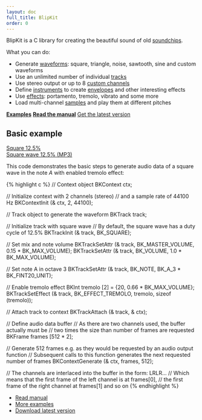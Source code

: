 ```yaml
---
layout: doc
full_title: BlipKit
order: 0
---
```


BlipKit is a C library for creating the beautiful sound of old [soundchips](http://en.wikipedia.org/wiki/Chiptune).

What you can do:

* Generate [waveforms](manual/track/): square, triangle, noise, sawtooth, sine and custom waveforms
* Use an unlimited number of individual [tracks](manual/track/)
* Use stereo output or up to 8 [custom channels](manual/context/)
* Define [instruments](manual/instruments/) to create [envelopes](manual/envelopes/) and other interesting effects
* Use [effects](manual/effects/): portamento, tremolo, vibrato and some more
* Load multi-channel [samples](manual/samples/) and play them at different pitches

<p class="buttons">
	<strong><a href="examples/" class="button">Examples</a></strong>
	<strong><a href="manual/" class="button">Read the manual</a></strong>
	<a href="https://github.com/detomon/BlipKit" class="button">Get the latest version</a>
</p>

## Basic example

<div class="buttons">
	<div class="player" data-volume="0.7">
		<a href="{{ "/assets/sound/square/square-12.5.mp3" | prepend: site.baseurl }}" class="button">
			Square 12.5%
		</a>
		<div class="label"><a href="{{ "/assets/sound/square/square-12.5.mp3" | prepend: site.baseurl }}">Square wave 12.5% (MP3)</a></div>
	</div>
</div>

This code demonstrates the basic steps to generate audio data of a square wave in the note *A* with enabled tremolo effect:

{% highlight c %}
// Context object
BKContext ctx;

// Initialize context with 2 channels (stereo)
// and a sample rate of 44100 Hz
BKContextInit (& ctx, 2, 44100);

// Track object to generate the waveform
BKTrack track;

// Initialize track with square wave
// By default, the square wave has a duty cycle of 12.5%
BKTrackInit (& track, BK_SQUARE);

// Set mix and note volume
BKTrackSetAttr (& track, BK_MASTER_VOLUME, 0.15 * BK_MAX_VOLUME);
BKTrackSetAttr (& track, BK_VOLUME,        1.0 * BK_MAX_VOLUME);

// Set note A in octave 3
BKTrackSetAttr (& track, BK_NOTE, BK_A_3 * BK_FINT20_UNIT);

// Enable tremolo effect
BKInt tremolo [2] = {20, 0.66 * BK_MAX_VOLUME};
BKTrackSetEffect (& track, BK_EFFECT_TREMOLO, tremolo, sizeof (tremolo));

// Attach track to context
BKTrackAttach (& track, & ctx);

// Define audio data buffer
// As there are two channels used, the buffer actually must be
// two times the size than number of frames are requested
BKFrame frames [512 * 2];

// Generate 512 frames e.g. as they would be requested by an audio output function
// Subsequent calls to this function generates the next requested number of frames
BKContextGenerate (& ctx, frames, 512);

// The channels are interlaced into the buffer in the form: LRLR...
// Which means that the first frame of the left channel is at frames[0],
// the first frame of the right channel at frames[1] and so on
{% endhighlight %}

- [Read manual](manual/)
- [More examples](examples/)
- [Download latest version](https://github.com/detomon/BlipKit)
